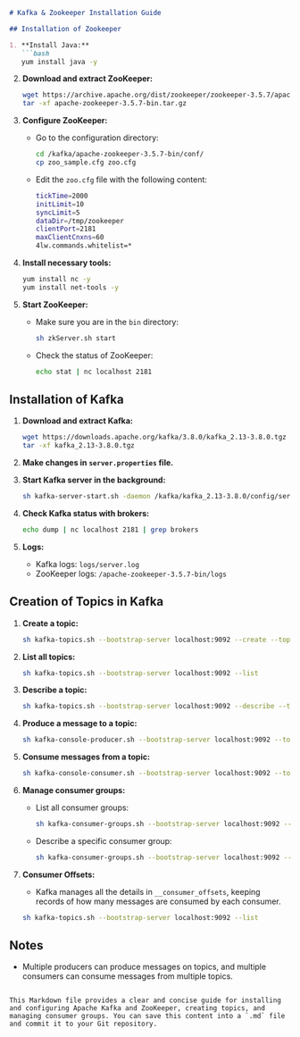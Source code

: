 ```markdown
# Kafka & Zookeeper Installation Guide

## Installation of Zookeeper

1. **Install Java:**
   ```bash
   yum install java -y
   ```

2. **Download and extract ZooKeeper:**
   ```bash
   wget https://archive.apache.org/dist/zookeeper/zookeeper-3.5.7/apache-zookeeper-3.5.7-bin.tar.gz
   tar -xf apache-zookeeper-3.5.7-bin.tar.gz
   ```

3. **Configure ZooKeeper:**
   - Go to the configuration directory:
     ```bash
     cd /kafka/apache-zookeeper-3.5.7-bin/conf/
     cp zoo_sample.cfg zoo.cfg
     ```
   - Edit the `zoo.cfg` file with the following content:
     ```bash
     tickTime=2000
     initLimit=10
     syncLimit=5
     dataDir=/tmp/zookeeper
     clientPort=2181
     maxClientCnxns=60
     4lw.commands.whitelist=*
     ```

4. **Install necessary tools:**
   ```bash
   yum install nc -y
   yum install net-tools -y
   ```

5. **Start ZooKeeper:**
   - Make sure you are in the `bin` directory:
     ```bash
     sh zkServer.sh start
     ```
   - Check the status of ZooKeeper:
     ```bash
     echo stat | nc localhost 2181
     ```

## Installation of Kafka

1. **Download and extract Kafka:**
   ```bash
   wget https://downloads.apache.org/kafka/3.8.0/kafka_2.13-3.8.0.tgz
   tar -xf kafka_2.13-3.8.0.tgz
   ```

2. **Make changes in `server.properties` file.**

3. **Start Kafka server in the background:**
   ```bash
   sh kafka-server-start.sh -daemon /kafka/kafka_2.13-3.8.0/config/server.properties
   ```

4. **Check Kafka status with brokers:**
   ```bash
   echo dump | nc localhost 2181 | grep brokers
   ```

5. **Logs:**
   - Kafka logs: `logs/server.log`
   - ZooKeeper logs: `/apache-zookeeper-3.5.7-bin/logs`

## Creation of Topics in Kafka

1. **Create a topic:**
   ```bash
   sh kafka-topics.sh --bootstrap-server localhost:9092 --create --topic myTopic --partitions 1 --replication-factor 1
   ```

2. **List all topics:**
   ```bash
   sh kafka-topics.sh --bootstrap-server localhost:9092 --list
   ```

3. **Describe a topic:**
   ```bash
   sh kafka-topics.sh --bootstrap-server localhost:9092 --describe --topic myTopic
   ```

4. **Produce a message to a topic:**
   ```bash
   sh kafka-console-producer.sh --bootstrap-server localhost:9092 --topic myTopic
   ```

5. **Consume messages from a topic:**
   ```bash
   sh kafka-console-consumer.sh --bootstrap-server localhost:9092 --topic myTopic --from-beginning
   ```

6. **Manage consumer groups:**
   - List all consumer groups:
     ```bash
     sh kafka-consumer-groups.sh --bootstrap-server localhost:9092 --list
     ```
   - Describe a specific consumer group:
     ```bash
     sh kafka-consumer-groups.sh --bootstrap-server localhost:9092 --describe --group console-consumer-28586
     ```

7. **Consumer Offsets:**
   - Kafka manages all the details in `__consumer_offsets`, keeping records of how many messages are consumed by each consumer.
   ```bash
   sh kafka-topics.sh --bootstrap-server localhost:9092 --list
   ```

## Notes

- Multiple producers can produce messages on topics, and multiple consumers can consume messages from multiple topics.
```

This Markdown file provides a clear and concise guide for installing and configuring Apache Kafka and ZooKeeper, creating topics, and managing consumer groups. You can save this content into a `.md` file and commit it to your Git repository.
